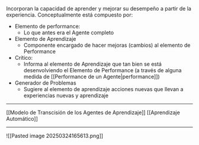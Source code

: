Incorporan la capacidad de aprender y mejorar su desempeño a partir de la experiencia.
Conceptualmente está compuesto por:
- Elemento de performance: 
	- Lo que antes era el Agente completo
- Elemento de Aprendizaje
	- Componente encargado de hacer mejoras (cambios) al elemento de Performance
- Crítico:
	- Informa al elemento de Aprendizaje que tan bien se está desenvolviendo el Elemento de Performance (a través de alguna medida de [[Performance de un Agente|performance]])
- Generador de Problemas
	- Sugiere al elemento de aprendizaje acciones nuevas que llevan a experiencias nuevas y aprendizaje
***
[[Modelo de Transcisión de los Agentes de Aprendizaje]] 
[[Aprendizaje Automático]]
***
![[Pasted image 20250324165613.png]]